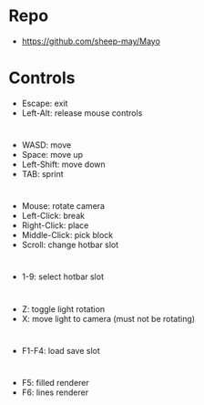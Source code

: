 # Repo
* https://github.com/sheep-may/Mayo
# Controls
* Escape: exit
* Left-Alt: release mouse controls
#
* WASD: move
* Space: move up
* Left-Shift: move down
* TAB: sprint
#
* Mouse: rotate camera
* Left-Click: break
* Right-Click: place
* Middle-Click: pick block
* Scroll: change hotbar slot
#
* 1-9: select hotbar slot
#
* Z: toggle light rotation
* X: move light to camera (must not be rotating)
#
* F1-F4: load save slot
#
* F5: filled renderer
* F6: lines renderer
